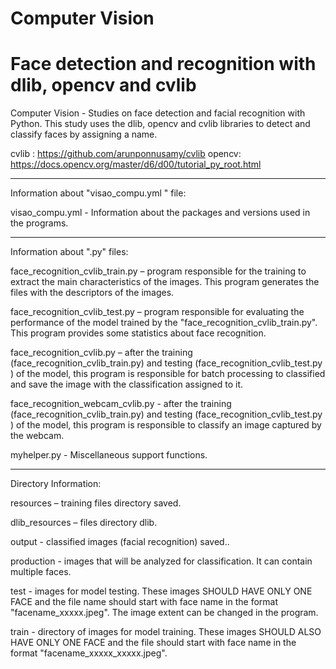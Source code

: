 # Computer Vision 
# Face detection and recognition with dlib, opencv and cvlib

Computer Vision - Studies on face detection and facial recognition with Python. This study uses the dlib, opencv and cvlib libraries to detect and classify faces by assigning a name.

cvlib : https://github.com/arunponnusamy/cvlib
opencv: https://docs.opencv.org/master/d6/d00/tutorial_py_root.html

-------------------------------------------------------------------------------------------------------------

Information about "visao_compu.yml " file:

visao_compu.yml -  Information about the packages and versions used in the programs.


-------------------------------------------------------------------------------------------------------------
Information about ".py" files:

face_recognition_cvlib_train.py – program responsible for the training to extract the main characteristics of the images. This program generates the files with the descriptors of the images.

face_recognition_cvlib_test.py – program responsible for evaluating the performance of the model trained by the "face_recognition_cvlib_train.py". This program provides some statistics about face recognition.

face_recognition_cvlib.py – after the training (face_recognition_cvlib_train.py) and testing (face_recognition_cvlib_test.py ) of the model, this program is responsible for batch processing to classified and save the image with the classification assigned to it.

face_recognition_webcam_cvlib.py - after the training (face_recognition_cvlib_train.py) and testing (face_recognition_cvlib_test.py ) of the model, this program is responsible to classify an image captured by the webcam.

myhelper.py - Miscellaneous support functions.

-------------------------------------------------------------------------------------------------------------

Directory Information:

resources –  training files directory saved.

dlib_resources – files directory dlib.

output - classified images (facial recognition) saved..

production - images that will be analyzed for classification. It can contain multiple faces.

test - images for model testing. These images SHOULD HAVE ONLY ONE FACE and the file name should start with face name in the format "facename_xxxxx.jpeg". The image extent can be changed in the program.

train - directory of images for model training. These images SHOULD ALSO HAVE ONLY ONE FACE and the file should start with face name in the format "facename_xxxxx_xxxxx.jpeg".
